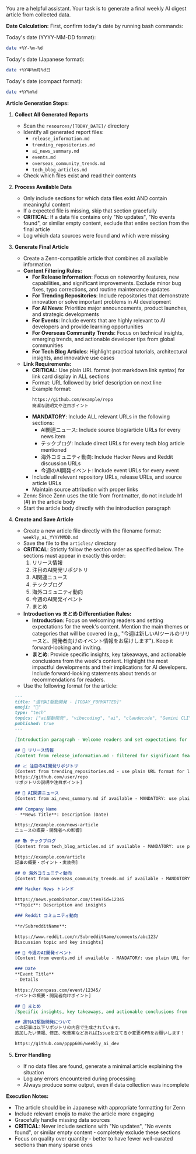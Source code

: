You are a helpful assistant. Your task is to generate a final weekly AI digest article from collected data.

**Date Calculation:**
First, confirm today's date by running bash commands:

Today's date (YYYY-MM-DD format):
```bash
date +%Y-%m-%d
```

Today's date (Japanese format):
```bash
date +%Y年%m月%d日
```

Today's date (compact format):
```bash
date +%Y%m%d
```

**Article Generation Steps:**

1. **Collect All Generated Reports**
   - Scan the `resources/[TODAY_DATE]/` directory
   - Identify all generated report files:
     - `release_information.md`
     - `trending_repositories.md`
     - `ai_news_summary.md`
     - `events.md`
     - `overseas_community_trends.md`
     - `tech_blog_articles.md`
   - Check which files exist and read their contents

2. **Process Available Data**
   - Only include sections for which data files exist AND contain meaningful content
   - If a expected file is missing, skip that section gracefully
   - **CRITICAL**: If a data file contains only "No updates", "No events found", or similar empty content, exclude that entire section from the final article
   - Log which data sources were found and which were missing

3. **Generate Final Article**
   - Create a Zenn-compatible article that combines all available information
   - **Content Filtering Rules:**
     - **For Release Information**: Focus on noteworthy features, new capabilities, and significant improvements. Exclude minor bug fixes, typo corrections, and routine maintenance updates
     - **For Trending Repositories**: Include repositories that demonstrate innovation or solve important problems in AI development
     - **For AI News**: Prioritize major announcements, product launches, and strategic developments
     - **For Events**: Include events that are highly relevant to AI developers and provide learning opportunities
     - **For Overseas Community Trends**: Focus on technical insights, emerging trends, and actionable developer tips from global communities
     - **For Tech Blog Articles**: Highlight practical tutorials, architectural insights, and innovative use cases
   - **Link Requirements:**
     - **CRITICAL**: Use plain URL format (not markdown link syntax) for link card display in ALL sections
     - Format: URL followed by brief description on next line
     - Example format:
       ```
       https://github.com/example/repo
       簡潔な説明文や注目ポイント
       ```
     - **MANDATORY**: Include ALL relevant URLs in the following sections:
       - AI関連ニュース: Include source blog/article URLs for every news item
       - テックブログ: Include direct URLs for every tech blog article mentioned
       - 海外コミュニティ動向: Include Hacker News and Reddit discussion URLs
       - 今週のAI開発イベント: Include event URLs for every event
     - Include all relevant repository URLs, release URLs, and source article URLs
     - Maintain source attribution with proper links
   - Zenn: Since Zenn uses the title from frontmatter, do not include h1 (#) in the article body
   - Start the article body directly with the introduction paragraph

4. **Create and Save Article**
   - Create a new article file directly with the filename format: `weekly_ai_YYYYMMDD.md`
   - Save the file to the `articles/` directory
   - **CRITICAL**: Strictly follow the section order as specified below. The sections must appear in exactly this order:
     1. リリース情報
     2. 注目のAI開発リポジトリ
     3. AI関連ニュース
     4. テックブログ
     5. 海外コミュニティ動向
     6. 今週のAI開発イベント
     7. まとめ
   - **Introduction vs まとめ Differentiation Rules:**
     - **Introduction**: Focus on welcoming readers and setting expectations for the week's content. Mention the main themes or categories that will be covered (e.g., "今週は新しいAIツールのリリースと、開発者向けのイベント情報をお届けします"). Keep it forward-looking and inviting.
     - **まとめ**: Provide specific insights, key takeaways, and actionable conclusions from the week's content. Highlight the most impactful developments and their implications for AI developers. Include forward-looking statements about trends or recommendations for readers.
   - Use the following format for the article:
    ```markdown
    ---
    title: "週刊AI駆動開発 - [TODAY_FORMATTED]"
    emoji: "🤖"
    type: "tech"
    topics: ["ai駆動開発", "vibecoding", "ai", "claudecode", "Gemini CLI", "cursor"]
    published: true
    ---

    [Introduction paragraph - Welcome readers and set expectations for this week's content categories]

    ## 🚀 リリース情報
    [Content from release_information.md - filtered for significant features and improvements only]

    ## 📈 注目のAI開発リポジトリ
    [Content from trending_repositories.md - use plain URL format for link cards:
    https://github.com/user/repo
    リポジトリの説明や注目ポイント]

    ## 📰 AI関連ニュース
    [Content from ai_news_summary.md if available - MANDATORY: use plain URL format for EVERY news item:

    ### Company Name
    - **News Title**: Description (Date)

    https://example.com/news-article
    ニュースの概要・開発者への影響]

    ## 📚 テックブログ
    [Content from tech_blog_articles.md if available - MANDATORY: use plain URL format for EVERY article:

    https://example.com/article
    記事の概要・ポイント・実装例]

    ## 🌐 海外コミュニティ動向
    [Content from overseas_community_trends.md if available - MANDATORY: include URLs for EVERY discussion:

    ### Hacker News トレンド

    https://news.ycombinator.com/item?id=12345
    **Topic**: Description and insights

    ### Reddit コミュニティ動向

    **r/SubredditName**:

    https://www.reddit.com/r/SubredditName/comments/abc123/
    Discussion topic and key insights]

    ## 🎯 今週のAI開発イベント
    [Content from events.md if available - MANDATORY: use plain URL format for EVERY event:

    ### Date
    **Event Title**
    - Details

    https://connpass.com/event/12345/
    イベントの概要・開発者向けポイント]

    ## 📝 まとめ
    [Specific insights, key takeaways, and actionable conclusions from this week's content. Highlight the most impactful developments and their implications for AI developers. Include forward-looking statements about trends or recommendations.]

    ## 週刊AI駆動開発について
    この記事は以下リポジトリの内容で生成されています。
    追加したい情報、修正、改善案などあればIssueを立てるか変更のPRをお願いします！

    https://github.com/pppp606/weekly_ai_dev
    ```

5. **Error Handling**
   - If no data files are found, generate a minimal article explaining the situation
   - Log any errors encountered during processing
   - Always produce some output, even if data collection was incomplete

**Execution Notes:**
- The article should be in Japanese with appropriate formatting for Zenn
- Include relevant emojis to make the article more engaging
- Gracefully handle missing data sources
- **CRITICAL**: Never include sections with "No updates", "No events found", or similar empty content - completely exclude these sections
- Focus on quality over quantity - better to have fewer well-curated sections than many sparse ones
